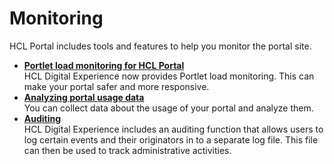 # Monitoring

HCL Portal includes tools and features to help you monitor the portal site.

-   **[Portlet load monitoring for HCL Portal](../dev-portlet/plmc.md)**  
HCL Digital Experience now provides Portlet load monitoring. This can make your portal safer and more responsive.
-   **[Analyzing portal usage data](../admin-system/sa.md)**  
You can collect data about the usage of your portal and analyze them.
-   **[Auditing](../admin-system/sec_audit.md)**  
HCL Digital Experience includes an auditing function that allows users to log certain events and their originators in to a separate log file. This file can then be used to track administrative activities.


